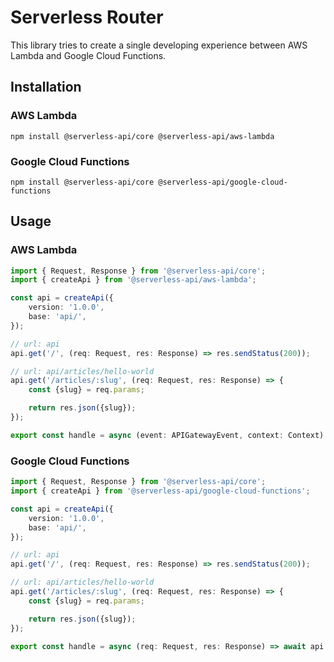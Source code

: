 # Serverless Router

This library tries to create a single developing experience between AWS Lambda and Google Cloud Functions.

## Installation

### AWS Lambda

```shell
npm install @serverless-api/core @serverless-api/aws-lambda
```

### Google Cloud Functions

```shell
npm install @serverless-api/core @serverless-api/google-cloud-functions
```

## Usage

### AWS Lambda

```typescript
import { Request, Response } from '@serverless-api/core';
import { createApi } from '@serverless-api/aws-lambda';

const api = createApi({
    version: '1.0.0',
    base: 'api/',
});

// url: api
api.get('/', (req: Request, res: Response) => res.sendStatus(200));

// url: api/articles/hello-world
api.get('/articles/:slug', (req: Request, res: Response) => {
    const {slug} = req.params;

    return res.json({slug});
});

export const handle = async (event: APIGatewayEvent, context: Context) => await api.run(event, context);
```

### Google Cloud Functions

```typescript
import { Request, Response } from '@serverless-api/core';
import { createApi } from '@serverless-api/google-cloud-functions';

const api = createApi({
    version: '1.0.0',
    base: 'api/',
});

// url: api
api.get('/', (req: Request, res: Response) => res.sendStatus(200));

// url: api/articles/hello-world
api.get('/articles/:slug', (req: Request, res: Response) => {
    const {slug} = req.params;

    return res.json({slug});
});

export const handle = async (req: Request, res: Response) => await api.run(res, req);
```
